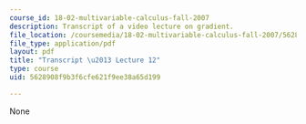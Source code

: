 ```yaml
---
course_id: 18-02-multivariable-calculus-fall-2007
description: Transcript of a video lecture on gradient.
file_location: /coursemedia/18-02-multivariable-calculus-fall-2007/5628908f9b3f6cfe621f9ee38a65d199_18_022007L12.pdf
file_type: application/pdf
layout: pdf
title: "Transcript \u2013 Lecture 12"
type: course
uid: 5628908f9b3f6cfe621f9ee38a65d199

---
```

None